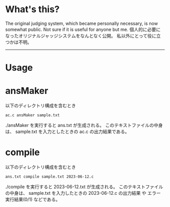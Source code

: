 # What's this?
The original judging system, which became personally necessary, is now somewhat public.
Not sure if it is useful for anyone but me.
個人的に必要になったオリジナルジャッジシステムをなんとなく公開。
私以外にとって役に立つかは不明。

---
# Usage

# ansMaker
以下のディレクトリ構成を含むとき
~~~
ac.c ansMaker sample.txt
~~~
./ansMaker を実行すると ans.txt が生成される。
このテキストファイルの中身は、 sample.txt を入力としたときの ac.c の出力結果である。

# compile
以下のディレクトリ構成を含むとき
~~~
ans.txt compile sample.txt 2023-06-12.c
~~~
./compile を実行すると 2023-06-12.txt が生成される。
このテキストファイルの中身は、 sample.txt を入力したときの 2023-06-12.c の出力結果 や エラー 実行結果(0/1) などである。

